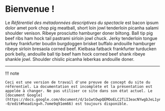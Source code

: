 # Bienvenue !

Le _Référentiel des métadonnées descriptives du spectacle_ est bacon ipsum dolor amet pork chop pig meatball, short loin jowl tenderloin picanha salami shoulder venison. Ribeye prosciutto hamburger doner biltong. Ball tip pig beef ribs ham hock tail pastrami sirloin jowl chuck. Jerky tenderloin tongue turkey frankfurter boudin burgdoggen brisket buffalo andouille hamburger ribeye sirloin bresaola corned beef. Kielbasa fatback frankfurter turducken pork belly, andouille ball tip beef ham hock corned beef shank ribeye shankle jowl. Shoulder chislic picanha leberkas andouille doner.

---

!!! note

    Ceci est une version de travail d'une preuve de concept du site du référentiel. La documentation est incomplète et la présentation est appelée à changer. Ne pas utiliser ce site dans son état actuel. Le [document Google](https://docs.google.com/document/d/1o1wtOwpQEMOoELC2TiI3eacNYwgbJeL1yAADix4a--0/edit#heading=h.7ome9q91em66) est toujours disponible.